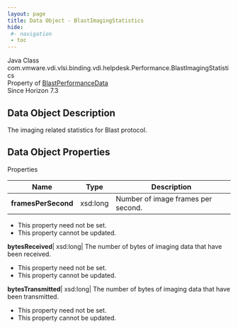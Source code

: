 ```yaml
---
layout: page
title: Data Object - BlastImagingStatistics
hide:
 #- navigation
 - toc
---
```






Java Class
    com.vmware.vdi.vlsi.binding.vdi.helpdesk.Performance.BlastImagingStatistics  
Property of
     [BlastPerformanceData](vdi.helpdesk.Performance.BlastPerformanceData.md#field_detail)  
Since 
    Horizon 7.3

## Data Object Description 

The imaging related statistics for Blast protocol. 

## Data Object Properties

Properties

Name |  Type |  Description   
---|---|---  
**framesPerSecond**|  xsd:long|  Number of image frames per second.   


* This property need not be set.
* This property cannot be updated.

  
**bytesReceived**|  xsd:long|  The number of bytes of imaging data that have been received.   


* This property need not be set.
* This property cannot be updated.

  
**bytesTransmitted**|  xsd:long|  The number of bytes of imaging data that have been transmitted.   


* This property need not be set.
* This property cannot be updated.

  
  
  

  
  


